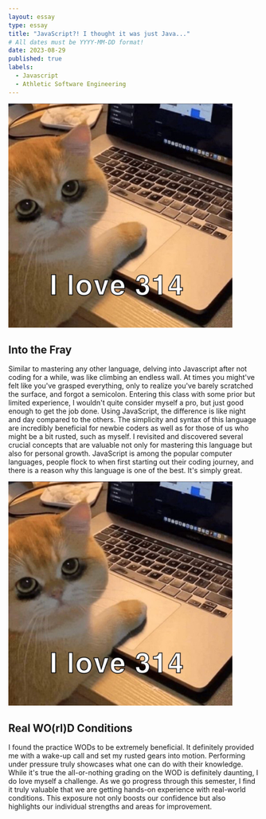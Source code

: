```yaml
---
layout: essay
type: essay
title: "JavaScript?! I thought it was just Java..."
# All dates must be YYYY-MM-DD format!
date: 2023-08-29
published: true
labels:
  - Javascript
  - Athletic Software Engineering
---
```


<img width="450px" class="rounded float-start pe-4" src="../img/IMG_1902.jpg">

## Into the Fray

Similar to mastering any other language, delving into Javascript after not coding for a while, was like climbing an endless wall. At times you might've felt like you've grasped everything, only to realize you've barely scratched the surface, and forgot a semicolon. Entering this class with some prior but limited experience, I wouldn't quite consider myself a pro, but just good enough to get the job done. Using JavaScript, the difference is like night and day compared to the others. The simplicity and syntax of this language are incredibly beneficial for newbie coders as well as for those of us who might be a bit rusted, such as myself. I revisited and discovered several crucial concepts that are valuable not only for mastering this language but also for personal growth.  JavaScript is among the popular computer languages, people flock to when first starting out their coding journey, and there is a reason why this language is one of the best. It's simply great.

<img width="450px" class="rounded float-start pe-4" src="../img/IMG_1902.jpg">

## Real WO(rl)D Conditions

I found the practice WODs to be extremely beneficial. It definitely provided me with a wake-up call and set my rusted gears into motion. Performing under pressure truly showcases what one can do with their knowledge. While it's true the all-or-nothing grading on the WOD  is definitely daunting, I do love myself a challenge. As we go progress through this semester, I find it truly valuable that we are getting hands-on experience with real-world conditions. This exposure not only boosts our confidence but also highlights our individual strengths and areas for improvement.

